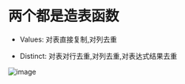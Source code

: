 # 两个都是造表函数

- Values: 对表直接复制,对列去重

- Distinct: 对表对行去重,对列去重,对表达式结果去重

![image](https://github.com/NannF00/Power-BI-Note/assets/117897416/6df7da4a-c3fa-4b5f-a011-fbd522d64a60)

